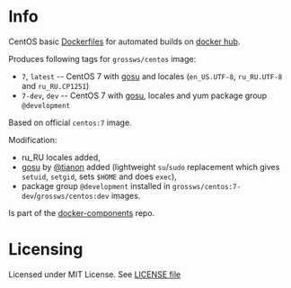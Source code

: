 # Info

CentOS basic [Dockerfiles][df] for automated builds on [docker hub][dhub].

Produces following tags for `grossws/centos` image:
- `7`, `latest` -- CentOS 7 with [gosu][gosu] and locales (`en_US.UTF-8`, `ru_RU.UTF-8` and `ru_RU.CP1251`)
- `7-dev`, `dev` -- CentOS 7 with [gosu][gosu], locales and yum package group `@development`

Based on official `centos:7` image.

Modification:
- ru\_RU locales added,
- [gosu][gosu] by [@tianon][tianon] added (lightweight `su`/`sudo` replacement which gives `setuid`, `setgid`, sets `$HOME` and does `exec`),
- package group `@development` installed in `grossws/centos:7-dev`/`grossws/centos:dev` images.

Is part of the [docker-components][dcomp] repo.

[df]: http://docs.docker.com/reference/builder/ "Dockerfile reference"
[dhub]: https://hub.docker.com/?namespace=grossws
[dcomp]: https://github.com/grossws/docker-components
[gosu]: https://github.com/tianon/gosu
[tianon]: https://github.com/tianon


# Licensing

Licensed under MIT License. See [LICENSE file](LICENSE)

